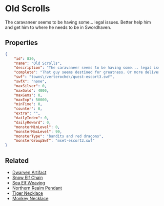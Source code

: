 # Old Scrolls

The caravaneer seems to be having some... legal issues. Better help him and get him to where he needs to be in Swordhaven.

## Properties

```json
{
    "id": 830,
    "name": "Old Scrolls",
    "description": "The caravaneer seems to be having some... legal issues. Better help him and get him to where he needs to be in Swordhaven.",
    "complete": "That guy seems destined for greatness. Or more deliveries.",
    "swf": "towns\/verteroche\/quest-escort3.swf",
    "swfX": "none",
    "maxSilver": 0,
    "maxGold": 4000,
    "maxGems": 0,
    "maxExp": 50000,
    "minTime": 0,
    "counter": 0,
    "extra": "",
    "dailyIndex": 0,
    "dailyReward": 0,
    "monsterMinLevel": 0,
    "monsterMaxLevel": 99,
    "monsterType": "bandits and red dragons",
    "monsterGroupSwf": "mset-escort3.swf"
}
```

## Related

- [Dwarven Artifact](../items/6139-dwarven-artifact.md)
- [Snow Elf Chain](../items/6140-snow-elf-chain.md)
- [Sea Elf Weaving](../items/6141-sea-elf-weaving.md)
- [Northern Realm Pendant](../items/6142-northern-realm-pendant.md)
- [Tiger Necklace](../items/6143-tiger-necklace.md)
- [Monkey Necklace](../items/6144-monkey-necklace.md)


